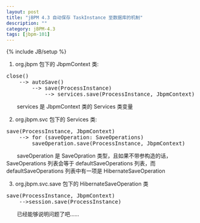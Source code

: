 ```yaml
---
layout: post
title: "jBPM 4.3 自动保存 TaskInstance 至数据库的机制"
description: ""
category: jBPM-4.3
tags: [jbpm-101]
---
```

{% include JB/setup %}

1. org.jbpm 包下的 JbpmContext 类:

<pre class="prettyprint linenums">
close()  
    --> autoSave()  
        --> save(ProcessInstance)  
            --> services.save(ProcessInstance, JbpmContext)
</pre>

　　services 是 JbpmContext 类的 Services 类变量  

2. org.jbpm.svc 包下的 Services 类:

<pre class="prettyprint linenums">
save(ProcessInstance, JbpmContext)  
	--> for (saveOperation: SaveOperations)   
		saveOperation.save(ProcessInstance, JbpmContext)  
</pre>   

　　saveOperation 是 SaveOpration 类型，且如果不带参构造的话，SaveOperations 列表会等于 defaultSaveOperations 列表，而 defaultSaveOperations 列表中有一项是 HibernateSaveOperation

3. org.jbpm.svc.save 包下的 HibernateSaveOperation 类

<pre class="prettyprint linenums">
save(ProcessInstance, JbpmContext)  
	-->session.save(ProcessInstance)
</pre>

　　已经能够说明问题了吧……